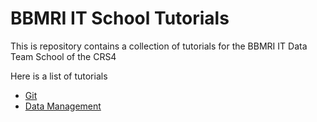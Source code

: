 # BBMRI IT School Tutorials

This is repository contains a collection of tutorials for the BBMRI IT Data Team School of the CRS4

Here is a list of tutorials

- [Git](./tutorial-git/Git_Tutorial.md)
- [Data Management](./tutorial-data-management/Data_Management_Tutorial.md)
